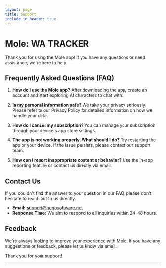 ```yaml
---
layout: page
title: Support
include_in_header: true
---
```


# Mole: WA TRACKER

Thank you for using the Mole app! If you have any questions or need assistance, we're here to help.

## Frequently Asked Questions (FAQ)

1. **How do I use the Mole app?**
   After downloading the app, create an account and start exploring AI characters to chat with.

2. **Is my personal information safe?**
   We take your privacy seriously. Please refer to our Privacy Policy for detailed information on how we handle your data.

3. **How do I cancel my subscription?**
   You can manage your subscription through your device's app store settings.

4. **The app is not working properly. What should I do?**
   Try restarting the app or your device. If the issue persists, please contact our support team.

5. **How can I report inappropriate content or behavior?**
   Use the in-app reporting feature or contact us directly via email.

## Contact Us

If you couldn't find the answer to your question in our FAQ, please don't hesitate to reach out to us directly.

- **Email:** support@hugosoftware.net
- **Response Time:** We aim to respond to all inquiries within 24-48 hours.

## Feedback

We're always looking to improve your experience with Mole. If you have any suggestions or feedback, please let us know via email.

Thank you for your support!

---

